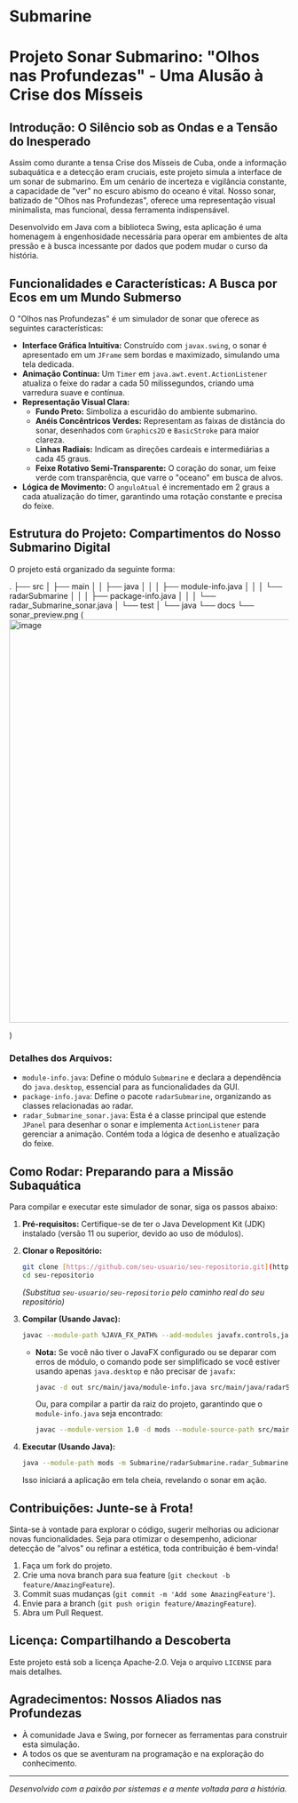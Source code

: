 # Submarine
# Projeto Sonar Submarino: "Olhos nas Profundezas" - Uma Alusão à Crise dos Mísseis

## Introdução: O Silêncio sob as Ondas e a Tensão do Inesperado

Assim como durante a tensa Crise dos Mísseis de Cuba, onde a informação subaquática e a detecção eram cruciais, este projeto simula a interface de um sonar de submarino. Em um cenário de incerteza e vigilância constante, a capacidade de "ver" no escuro abismo do oceano é vital. Nosso sonar, batizado de "Olhos nas Profundezas", oferece uma representação visual minimalista, mas funcional, dessa ferramenta indispensável.

Desenvolvido em Java com a biblioteca Swing, esta aplicação é uma homenagem à engenhosidade necessária para operar em ambientes de alta pressão e à busca incessante por dados que podem mudar o curso da história.

## Funcionalidades e Características: A Busca por Ecos em um Mundo Submerso

O "Olhos nas Profundezas" é um simulador de sonar que oferece as seguintes características:

* **Interface Gráfica Intuitiva:** Construído com `javax.swing`, o sonar é apresentado em um `JFrame` sem bordas e maximizado, simulando uma tela dedicada.
* **Animação Contínua:** Um `Timer` em `java.awt.event.ActionListener` atualiza o feixe do radar a cada 50 milissegundos, criando uma varredura suave e contínua.
* **Representação Visual Clara:**
    * **Fundo Preto:** Simboliza a escuridão do ambiente submarino.
    * **Anéis Concêntricos Verdes:** Representam as faixas de distância do sonar, desenhados com `Graphics2D` e `BasicStroke` para maior clareza.
    * **Linhas Radiais:** Indicam as direções cardeais e intermediárias a cada 45 graus.
    * **Feixe Rotativo Semi-Transparente:** O coração do sonar, um feixe verde com transparência, que varre o "oceano" em busca de alvos.
* **Lógica de Movimento:** O `anguloAtual` é incrementado em 2 graus a cada atualização do timer, garantindo uma rotação constante e precisa do feixe.

## Estrutura do Projeto: Compartimentos do Nosso Submarino Digital

O projeto está organizado da seguinte forma:

.
├── src
│   ├── main
│   │   ├── java
│   │   │   ├── module-info.java
│   │   │   └── radarSubmarine
│   │   │       ├── package-info.java
│   │   │       └── radar_Submarine_sonar.java
│   └── test
│       └── java
└── docs
└── sonar_preview.png (  <img width="1373" height="726" alt="image" src="https://github.com/user-attachments/assets/993c0045-0b08-4150-9628-58ed6b0e8648" />
 
)


### Detalhes dos Arquivos:

* `module-info.java`: Define o módulo `Submarine` e declara a dependência do `java.desktop`, essencial para as funcionalidades da GUI.
* `package-info.java`: Define o pacote `radarSubmarine`, organizando as classes relacionadas ao radar.
* `radar_Submarine_sonar.java`: Esta é a classe principal que estende `JPanel` para desenhar o sonar e implementa `ActionListener` para gerenciar a animação. Contém toda a lógica de desenho e atualização do feixe.

## Como Rodar: Preparando para a Missão Subaquática

Para compilar e executar este simulador de sonar, siga os passos abaixo:

1.  **Pré-requisitos:** Certifique-se de ter o Java Development Kit (JDK) instalado (versão 11 ou superior, devido ao uso de módulos).

2.  **Clonar o Repositório:**
    ```bash
    git clone [https://github.com/seu-usuario/seu-repositorio.git](https://github.com/seu-usuario/seu-repositorio.git)
    cd seu-repositorio
    ```
    *(Substitua `seu-usuario/seu-repositorio` pelo caminho real do seu repositório)*

3.  **Compilar (Usando Javac):**
    ```bash
    javac --module-path %JAVA_FX_PATH% --add-modules javafx.controls,javafx.fxml -d out src/main/java/module-info.java src/main/java/radarSubmarine/*.java
    ```
    * **Nota:** Se você não tiver o JavaFX configurado ou se deparar com erros de módulo, o comando pode ser simplificado se você estiver usando apenas `java.desktop` e não precisar de `javafx`:
        ```bash
        javac -d out src/main/java/module-info.java src/main/java/radarSubmarine/*.java
        ```
        Ou, para compilar a partir da raiz do projeto, garantindo que o `module-info.java` seja encontrado:
        ```bash
        javac --module-version 1.0 -d mods --module-source-path src/main/java
        ```

4.  **Executar (Usando Java):**
    ```bash
    java --module-path mods -m Submarine/radarSubmarine.radar_Submarine_sonar
    ```

    Isso iniciará a aplicação em tela cheia, revelando o sonar em ação.

## Contribuições: Junte-se à Frota!

Sinta-se à vontade para explorar o código, sugerir melhorias ou adicionar novas funcionalidades. Seja para otimizar o desempenho, adicionar detecção de "alvos" ou refinar a estética, toda contribuição é bem-vinda!

1.  Faça um fork do projeto.
2.  Crie uma nova branch para sua feature (`git checkout -b feature/AmazingFeature`).
3.  Commit suas mudanças (`git commit -m 'Add some AmazingFeature'`).
4.  Envie para a branch (`git push origin feature/AmazingFeature`).
5.  Abra um Pull Request.

## Licença: Compartilhando a Descoberta

Este projeto está sob a licença Apache-2.0. Veja o arquivo `LICENSE` para mais detalhes.

## Agradecimentos: Nossos Aliados nas Profundezas

* À comunidade Java e Swing, por fornecer as ferramentas para construir esta simulação.
* A todos os que se aventuram na programação e na exploração do conhecimento.

---

*Desenvolvido com a paixão por sistemas e a mente voltada para a história.*
